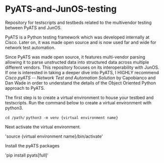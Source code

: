 # PyATS-and-JunOS-testing
Repository for testscripts and testbeds related to the multivendor testing between PyATS and JunOS.  

PyATS is a Python testing framework which was developed internally at Cisco.  Later on, it was made open source and is now used far and wide for network test automation.

Since PyATS was made open source, it features multi-vendor parsing allowing it to parse unstructed data into structured data across multiple different vendors.  This repository focuses on its interoperability with JunOS.  If one is interested in taking a deeper dive into PyATS, I HIGHLY recommend _Cisco pyATS -- Network Test and Automation Solution_ by  Capobianco and Dan Wade in order to understand the details of the Object Oriented Python approach to PyATS.

The first step is to create a virtual environment to house your testbed and testscripts.  Run the command below to create a virtual environment with python3.

`cd /path/`
`python3 -m venv {virtual environment name}` 

Next activate the virtual environment.

'source {virtual environment name}/bin/activate'

Install the pyATS packages 

'pip install pyats[full]'






